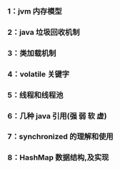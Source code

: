 ### 1：jvm 内存模型


### 2：java 垃圾回收机制


### 3：类加载机制


### 4：volatile 关键字


### 5：线程和线程池


### 6：几种 java 引用(强 弱 软 虚)


### 7：synchronized 的理解和使用


### 8：HashMap 数据结构,及实现
